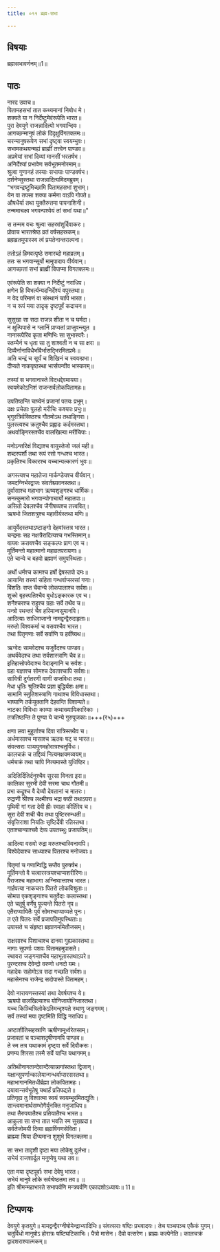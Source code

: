 ```yaml
---
title: ०११ ब्रह्म-सभा

---
```

## विषयाः

ब्रह्मसभावर्णनम्॥1॥

## पाठः

नारद उवाच॥  
पितामहसभां तात कथ्यमानां निबोध मे।  
शक्यते या न निर्देष्टुमेवंरूपेति भारत॥  
पुरा देवयुगे राजन्नादित्यो भगवान्दिवः।  
आगच्छन्मानुषं लोकं दिदृक्षुर्विगतक्लमः॥  
चरन्मानुषरूपेण सभां दृष्ट्वा स्वयम्भुवः।  
सभामकथयन्मह्यं ब्राह्मीं तत्त्वेन पाण्डव॥  
अप्रमेयां सभां दिव्यां मानसीं भरतर्षभ।  
अनिर्देश्यां प्रभावेण सर्वभूतमनोरमाम्॥  
श्रुत्वा गुणानहं तस्याः सभायाः पाण्डवर्षभ।  
दर्शनेप्सुस्तथा राजन्नादित्यमिदमब्रुवम्।  
"भगवन्द्रष्टुमिच्छामि पितामहसभां शुभाम्।  
येन वा तपसा शक्या कर्मणा वाऽपि गोपते॥  
औषधैर्या तथा युक्तैरुत्तमा पापनाशिनी।  
तन्ममाचक्ष्व भगवन्पश्येयं तां सभां यथा॥"  

स तन्मम वचः श्रुत्वा सहस्रांशुर्दिवाकरः।  
प्रोवाच भारतश्रेष्ठ व्रतं वर्षसहस्रकम्॥  
ब्रह्मव्रतमुपास्स्व त्वं प्रयतेनान्तरात्मना।  

ततोऽहं हिमवत्पृष्ठे समारब्दो महाव्रतम्॥  
ततः स भगवान्सूर्यो मामुपादाय वीर्यवान्।  
आगच्छत्तां सभां ब्राह्मीं विपाप्मा विगतक्लमः॥   

एवंरूपेति सा शक्या न निर्देष्टुं नराधिप।  
क्षणेन हि बिभर्त्यन्यदनिर्देश्यं वपुस्तथा॥  
न वेद परिमाणं वा संस्थानं चापि भारत।  
न च रूपं मया तादृक् दृष्टपूर्वं कदाचन॥  

सुसुखा सा सदा राजन्न शीता न च घर्मदा।  
न क्षुत्पिपासे न ग्लानिं प्राप्यतां प्राप्तुवन्त्युत ॥  
नानारूपैरिव कृता मणिभिः सा सुभास्वरैः।  
स्तम्भैर्न च धृता सा तु शाश्वती न च सा क्षरा ॥  
दिव्यैर्नानाविधैर्भावैर्भासद्भिरमितप्रभैः॥  
अति चन्द्रं च सूर्यं च शिखिनं च स्वयम्प्रभा।  
दीप्यते नाकपृष्ठस्था भर्त्सयन्वीव भास्करम्॥  

तस्यां स भगवानास्ते विदधद्देवमायया।  
स्वयमेकोऽनिशं राजन्सर्वलोकपितामहः॥  

उपतिष्ठन्ति चाप्येनं प्रजानां पतयः प्रभुम्।  
दक्षः प्रचेताः पुलहो मरीचिः कश्यपः प्रभुः॥  
भृगुरत्रिर्वसिष्ठश्च गौतमोऽथ तथाङ्गिराः।  
पुलस्त्यश्च क्रतुश्चैव प्रह्लादः कर्दमस्तथा।  
अथर्वाङ्गिरसश्चैव वालखिल्या मरीचिपाः।  

मनोऽन्तरिक्षं विद्याश्च वायुस्तेजो जलं मही॥  
शब्दस्पर्शौ तथा रूपं रसो गन्धश्च भारत।  
प्रकृतिश्च विकारश्च यच्चान्यत्कारणं भुवः॥  

अगस्त्यश्च महातेजा मार्कण्डेयश्च वीर्यवान्।  
जमदग्निर्भरद्वाजः संवर्तश्च्यवनस्तथा॥  
दुर्वासाश्च महाभाग ऋष्यशृङ्गश्च धार्मिकः।  
सनत्कुमारो भगवान्योगाचार्यो महातपाः॥  
असितो देवलश्चैव जैगीषव्यश्च तत्त्ववित्।  
ऋषभो जितशत्रुश्च महावीर्यस्तथा मणिः॥  

आयुर्वेदस्तथाऽष्टाङ्गो देहवांस्तत्र भारत।  
चन्द्रमाः सह नक्षत्रैरादित्यश्च गभस्तिमान्॥  
वायवः क्रतवश्चैव सङ्कल्पः प्राण एव च।  
मूर्तिमन्तो महात्मानो महाव्रतपरायणाः॥  
एते चान्ये च बहवो ब्रह्माणं समुपस्थिताः।  

अर्थो धर्मश्च कामश्च हर्षो द्वेषस्तपो दमः॥  
आयान्ति तस्यां सहिता गन्धर्वाप्सरसां गणाः।  
विंशतिः सप्त चैवान्ये लोकपालाश्च सर्वशः॥  
शुक्रो बृहस्पतिश्चैव बुधोऽङ्कारक एव च।  
शनैश्चरश्च राहुश्च ग्रहाः सर्वे तथैव च॥  
मन्त्रो रथन्तरं चैव हरिमान्वसुमानपि।  
आदित्याः साधिराजानो नामद्वन्द्वैरुदाहृताः॥  
मरुतो विश्वकर्मा च वसवश्चैव भारत।  
तथा पितृगणाः सर्वे सर्वाणि च हवींष्यथ॥  

ऋग्वेदः सामवेदश्च यजुर्वेदश्च पाण्डव।  
अथर्ववेदश्च तथा सर्वशास्त्राणि चैव ह॥  
इतिहासोपवेदाश्च वेदाङ्गानि च सर्वशः।  
ग्रहा यज्ञाश्च सोमश्च देवताश्चापि सर्वशः॥  
सावित्री दुर्गतरणी वाणी सप्तविधा तथा।  
मेधा धृतिः श्रुतिश्चैव प्रज्ञा बुद्धिर्यशः क्षमा॥  
सामानि स्तुतिशस्त्राणि गाथाश्च विविधास्तथा।  
भाष्याणि तर्कयुक्तानि देहवन्ति विशाम्पते॥  
नाटका विविधाः काव्याः कथाख्यायिकारिकाः ।  
तत्रतिष्ठन्ति ते पुण्या ये चान्ये गुरुपूजकाः॥+++(र५)+++  

क्षणा लवा मुहूर्ताश्च दिवा रात्रिस्तथैव च।  
अर्धमासाश्च मासाश्च ऋतवः षट् च भारत॥  
संवत्सराः पञ्ययुगमहोरात्रश्चतुर्विधः।  
कालचक्रं च तद्दिव्यं नित्यमक्षयमव्ययम्॥  
धर्मचक्रं तथा चापि नित्यमास्ते युधिष्ठिर।  

अदितिर्दितिर्दनुश्चैव सुरसा विनता इरा॥  
कालिका सुरभी देवी सरमा चाथ गौतमी॥  
प्रभा कद्रूश्च वै देव्यौ देवतानां च मातरः।  
रुद्राणी श्रीश्च लक्ष्मीश्च भद्रा षष्ठी तथाऽपरा॥  
पृथिवी गां गता देवी ह्रीः स्वाहा कीर्तिरेव च।  
सुरा देवी शची चैव तथा पुष्टिररुन्धती॥  
संवृत्तिराशा नियतिः सृष्टिर्देवी रतिस्तथा।  
एताश्चान्याश्चवै देव्य उपतस्थुः प्रजापतिम्॥  

आदित्या वसवो रुद्रा मरुतश्चास्विनावपि।  
विश्वेदेवाश्च साध्याश्च पितरश्च मनोजवाः॥  

पितृणां च गणान्विद्धि सप्तैव पुरुषर्षभ।  
मूर्तिमन्तो वै चत्वारस्त्रयश्चाप्यशरीरिणः॥  
वैराजश्च महाभागा अग्निष्वात्ताश्च भारत।  
गार्हपत्या नाकचराः पितरो लोकविश्रुताः॥  
सोमपा एकशृङ्गाश्च चतुर्वेदाः कलास्तथा।  
एते चतुर्षु वर्णेषु पूज्यन्ते पितरो नृप॥  
एतैराप्यायितैः पुर्वं सोमश्चाप्याय्यते पुनः।  
त एते पितरः सर्वे प्रजापतिमुपस्थिताः॥  
उपासते च संहृष्टा ब्रह्माणममितौजसम्।  

राक्षसाश्च पिशाचाश्च दानवा गुह्यकास्तथा॥  
नागाः सुपर्णाः पशवः पितामहमुपासते।  
स्थावरा जङ्गमाश्चैव महाभूतास्तथाऽपरे॥  
पुरन्दरश्च देवेन्द्रो वरुणो धनदो यमः।  
महादेवः सहोमोऽत्र सदा गच्छति सर्वशः॥  
महासेनश्च राजेन्द्र सदोपास्ते पितामहम्।  

देवो नारायणस्तस्यां तथा देवर्षयश्च ये॥  
ऋषयो वालखिल्याश्च योनिजायोनिजास्तथा।  
यच्च किञ्चित्रिलोकेऽस्मिन्दृश्यते स्थाणु जङ्गमम्।  
सर्वं तस्यां मया दृष्टमिति विद्धि नराधिप॥  

अष्टाशीतिसहस्राणि ऋषीणामूर्ध्वरेतसाम्।  
प्रजावतां च पञ्चाशदृषीणामपि पाण्डव॥  
ते स्म तत्र यथाकामं दृष्ट्वा सर्वे दिवौकसः।  
प्रणम्य शिरसा तस्मै सर्वे यान्ति यथागमम्॥  

अतिथीनागतान्देवान्दैत्यान्नागांस्तथा द्विजान्।  
यक्षान्सुपर्णान्कालेयान्गन्धर्वाप्सरसस्तथा॥  
महाभागानमितधीर्ब्रह्मा लोकपितामहः।  
दयावान्सर्वभूतेषु यथार्हं प्रतिपद्यते॥  
प्रतिगृह्य तु विश्वात्मा स्वयं स्वयम्भूरमितद्युतिः।  
सान्त्वमानार्थसम्भोगैर्युनक्ति मनुजाधिप॥  
तथा तैरुपयातैश्च प्रतियातैश्च भारत॥  
आकुला सा सभा तात भवति स्म सुखप्रदा॥  
सर्वतेजोमयी दिव्या ब्रह्मर्षिगणसेविता।  
ब्राह्म्या श्रिया दीप्यमाना शुशुभे विगतक्लमा॥  

सा सभा तादृशी दृष्टा मया लोकेषु दुर्लभा।  
सभेयं राजशार्दूल मनुष्येषु यथा तव॥  

एता मया दृष्टपूर्वाः सभा देवेषु भारत।  
सभेयं मानुषे लोके सर्वश्रेष्ठतमा तव॥ ॥  
इति श्रीमन्महाभारते सभापर्वणि मन्त्रपर्वणि एकादशोऽध्यायः॥ 11॥

## टिप्पणयः

 देवयुगे कृतयुगे॥ मामद्वन्द्वैरग्नीषोमेन्द्राभ्यादिभिः॥ संवत्सराः षष्टिः प्रभवादयः। तेच पञ्चपञ्च एकैकं युगम्। चतुर्विधो मानुषोऽ होरात्रः षष्टिघटिकाभिः। पैत्रो मासेन। दैवो वत्सरेण। ब्राह्मः कल्पेनेति। कालचक्रं द्वादशराश्यात्मकम्॥